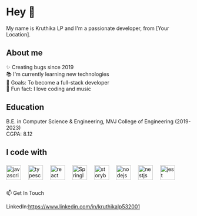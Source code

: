 
<h1 align="left">Hey 👋 </h1>

<p align="left">My name is Kruthika LP and I'm a passionate developer, from [Your Location].</p>

<h2 align="left">About me</h2>

<p align="left">
  ✨ Creating bugs since 2019 <br>
  📚 I'm currently learning new technologies <br>
  🎯 Goals: To become a full-stack developer <br>
  🎲 Fun fact: I love coding and music
</p>

<h2 align="left">Education</h2>

<p align="left">
  B.E. in Computer Science & Engineering, MVJ College of Engineering (2019-2023) <br>
  CGPA: 8.12
</p>
</h2>

<h2 align="left">I code with</h2>

###

<div align="left">
  <img src="https://cdn.jsdelivr.net/gh/devicons/devicon/icons/javascript/javascript-original.svg" height="40" alt="javascript logo"  />
  <img width="12" />
  <img src="https://cdn.jsdelivr.net/gh/devicons/devicon/icons/typescript/Java-original.svg" height="40" alt="typescript logo"  />
  <img width="12" />
  <img src="https://cdn.jsdelivr.net/gh/devicons/devicon/icons/react/react-original.svg" height="40" alt="react logo"  />
  <img width="12" />
  <img src="https://cdn.jsdelivr.net/gh/devicons/devicon/icons/nextjs/spring-original.svg" height="40" alt="Springlogo"  />
  <img width="12" />
  <img src="https://cdn.jsdelivr.net/gh/devicons/devicon/icons/storybook/storybook-original.svg" height="40" alt="storybook logo"  />
  <img width="12" />
  <img src="https://cdn.jsdelivr.net/gh/devicons/devicon/icons/nodejs/nodejs-original.svg" height="40" alt="nodejs logo"  />
  <img width="12" />
  <img src="https://cdn.jsdelivr.net/gh/devicons/devicon/icons/nestjs/nestjs-plain.svg" height="40" alt="nestjs logo"  />
  <img width="12" />
  <img src="https://cdn.jsdelivr.net/gh/devicons/devicon/icons/jest/jest-plain.svg" height="40" alt="jest logo"  />
</div>

###






📫 Get In Touch

LinkedIn:https://www.linkedin.com/in/kruthikalp532001
